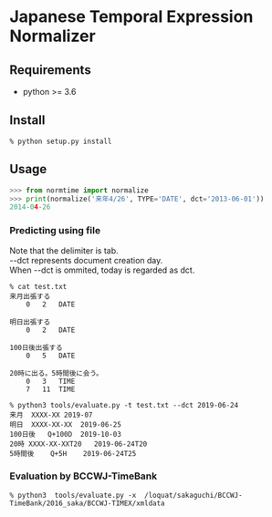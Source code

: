 # Japanese Temporal Expression Normalizer 

## Requirements  
 - python >= 3.6 

## Install 
```
% python setup.py install 
```

## Usage 

```Python
>>> from normtime import normalize
>>> print(normalize('来年4/26', TYPE='DATE', dct='2013-06-01'))
2014-04-26
```

### Predicting using file

Note that the delimiter is tab.  
--dct represents document creation day.  
When --dct is ommited, today is regarded as dct.

```
% cat test.txt
来月出張する
	0	2	DATE

明日出張する
	0	2	DATE

100日後出張する
	0	5	DATE

20時に出る。5時間後に会う。
	0	3	TIME
	7	11	TIME

% python3 tools/evaluate.py -t test.txt --dct 2019-06-24
来月	XXXX-XX	2019-07
明日	XXXX-XX-XX	2019-06-25
100日後	Q+100D	2019-10-03
20時	XXXX-XX-XXT20	2019-06-24T20
5時間後	Q+5H	2019-06-24T25
```


### Evaluation by BCCWJ-TimeBank 

```
% python3  tools/evaluate.py -x  /loquat/sakaguchi/BCCWJ-TimeBank/2016_saka/BCCWJ-TIMEX/xmldata  
```
